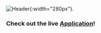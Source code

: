 ![Header](https://i.imgur.com/afvbJcN.png){:width="280px"}.


### Check out the live [Application](http://slax.us)!
